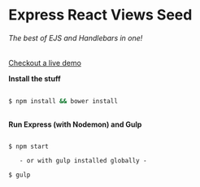 Express React Views Seed
=========================
###### The best of EJS and Handlebars in one!

[Checkout a live demo](https://react-express-demo.herokuapp.com/)

__Install the stuff__
```bash
  
$ npm install && bower install
  
```


__Run Express (with Nodemon) and Gulp__ 
```
  
$ npm start
 
   - or with gulp installed globally -
  
$ gulp
   
```
